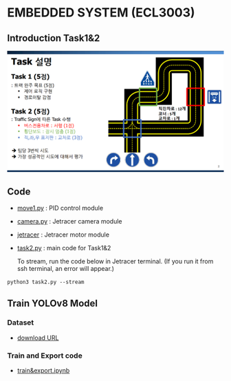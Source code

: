 # EMBEDDED SYSTEM (ECL3003)
## Introduction Task1&2
![Task1&2](https://github.com/JiyongBoo/Embedded-system/blob/master/Task1%262.png)
## Code
+ [move1.py](https://github.com/JiyongBoo/Embedded-system/blob/master/Task1%262/move1.py) : PID control module
+ [camera.py](https://github.com/JiyongBoo/Embedded-system/blob/master/Task1%262/camera.py) : Jetracer camera module
+ [jetracer](https://github.com/JiyongBoo/Embedded-system/tree/master/Task1%262/jetracer) : Jetracer motor module
+ [task2.py](https://github.com/JiyongBoo/Embedded-system/blob/master/Task1%262/task2.py) : main code for Task1&2

   To stream, run the code below in Jetracer terminal. (If you run it from ssh terminal, an error will appear.)
```
python3 task2.py --stream

```
## Train YOLOv8 Model
### Dataset
+ [download URL](https://app.roboflow.com/ds/zUYJJ0RrvO?key=PFezBSueDY)
### Train and Export code
+ [train&export.ipynb](https://github.com/JiyongBoo/Embedded-system/blob/master/Modeltrain/train%26export.ipynb)
